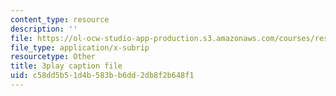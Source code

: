 ```yaml
---
content_type: resource
description: ''
file: https://ol-ocw-studio-app-production.s3.amazonaws.com/courses/res-6-012-introduction-to-probability-spring-2018/c58dd5b51d4b583bb6dd2db8f2b648f1_d5pnfFvggYk.vtt
file_type: application/x-subrip
resourcetype: Other
title: 3play caption file
uid: c58dd5b5-1d4b-583b-b6dd-2db8f2b648f1
---
```

